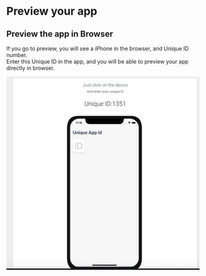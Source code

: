 # Preview your app

## Preview the app in Browser

If you go to preview, you will see a iPhone in the browser, and Unique ID number.  
Enter this Unique ID in the app, and you will be able to preview your app directly in browser.

![](../.gitbook/assets/image%20%2816%29.png)

